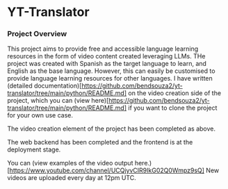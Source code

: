 # YT-Translator

### Project Overview
This project aims to provide free and accessible language learning resources in the form of video content created leveraging LLMs. THe project was created with Spanish as the target language to learn, and English as the base language. However, this can easily be customised to provide language learning resources for other languages. I have written (detailed documentation)[https://github.com/bendsouza2/yt-translator/tree/main/python/README.md] on the video creation side of the project, which you can (view here)[https://github.com/bendsouza2/yt-translator/tree/main/python/README.md] if you want to clone the project for your own use case. 

The video creation element of the project has been completed as above.

The web backend has been completed and the frontend is at the deployment stage.

You can (view examples of the video output here.)[https://www.youtube.com/channel/UCQjyvCIR9IkG02Q0Wmpz9sQ] New videos are uploaded every day at 12pm UTC. 

